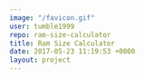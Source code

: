 ```yaml
---
image: "/favicon.gif"
user: tumble1999
repo: ram-size-calculator
title: Ram Size Calculator
date: 2017-05-23 11:19:53 +0000
layout: project
---
```

